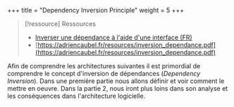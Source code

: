 +++
title = "Dependency Inversion Principle"
weight = 5
+++

> [!ressource] Ressources
> - [Inverser une dépendance à l'aide d'une interface (FR)](https://youtu.be/Ta3nJ0CEoOQ)
> - [https://adriencaubel.fr/resources/inversion_dependance.pdf](https://adriencaubel.fr/resources/inversion_dependance.pdf)

Afin de comprendre les architectures suivantes il est primordial de comprendre le concept d'inversion de dépendances (*Dependency Inversion*).
Dans une première partie nous allons définir et voir comment le mettre en oeuvre. Dans la partie 2, nous iront plus loins dans son analyse et les conséquences dans l'architecture logicielle.
